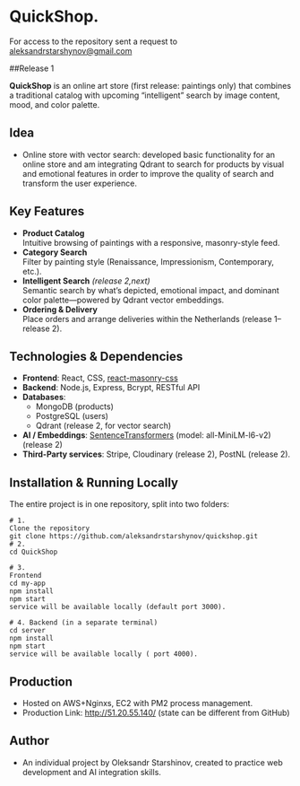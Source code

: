 # QuickShop. 
For access to the repository sent a request to aleksandrstarshynov@gmail.com


##Release 1

**QuickShop** is an online art store (first release: paintings only) that combines a traditional catalog with upcoming “intelligent” search by image content, mood, and color palette.

## Idea
- Online store with vector search: developed basic functionality for an online store and am integrating Qdrant to search for products by visual and emotional features in order to improve the quality of search and transform the user experience.

## Key Features

- **Product Catalog**  
  Intuitive browsing of paintings with a responsive, masonry-style feed.  
- **Category Search**  
  Filter by painting style (Renaissance, Impressionism, Contemporary, etc.).  
- **Intelligent Search** *(release 2,next)*  
  Semantic search by what’s depicted, emotional impact, and dominant color palette—powered by Qdrant vector embeddings.  
- **Ordering & Delivery**  
  Place orders and arrange deliveries within the Netherlands (release 1–release 2).

## Technologies & Dependencies

- **Frontend**: React, CSS, [react-masonry-css](https://github.com/paulcollett/react-masonry-css)  
- **Backend**: Node.js, Express, Bcrypt, RESTful API  
- **Databases**:  
  - MongoDB (products)  
  - PostgreSQL (users)  
  - Qdrant (release 2, for vector search)  
- **AI / Embeddings**: [SentenceTransformers](https://github.com/UKPLab/sentence-transformers) (model: all-MiniLM-l6-v2)(release 2)
- **Third-Party services**: Stripe, Cloudinary (release 2), PostNL (release 2). 

## Installation & Running Locally

The entire project is in one repository, split into two folders:

```
# 1. 
Clone the repository
git clone https://github.com/aleksandrstarshynov/quickshop.git
# 2.
cd QuickShop

# 3. 
Frontend
cd my-app
npm install
npm start
service will be available locally (default port 3000).

# 4. Backend (in a separate terminal)
cd server
npm install
npm start
service will be available locally ( port 4000).
```

## Production

- Hosted on AWS+Nginxs, EC2 with PM2 process management.
- Production Link: http://51.20.55.140/ (state can be different from GitHub)

## Author

- An individual project by Oleksandr Starshinov, created to practice web development and AI integration skills.

